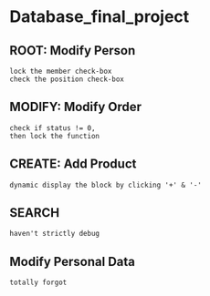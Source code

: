 # Database_final_project

## ROOT: Modify Person
    lock the member check-box
    check the position check-box
    
## MODIFY: Modify Order
    check if status != 0,
    then lock the function
    
## CREATE: Add Product
    dynamic display the block by clicking '+' & '-'

## SEARCH
    haven't strictly debug

## **Modify Personal Data**
    totally forgot
